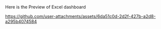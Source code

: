 Here is the Preview of Excel dashboard

https://github.com/user-attachments/assets/6da51c0d-2d2f-427b-a2d8-a295b4074584

